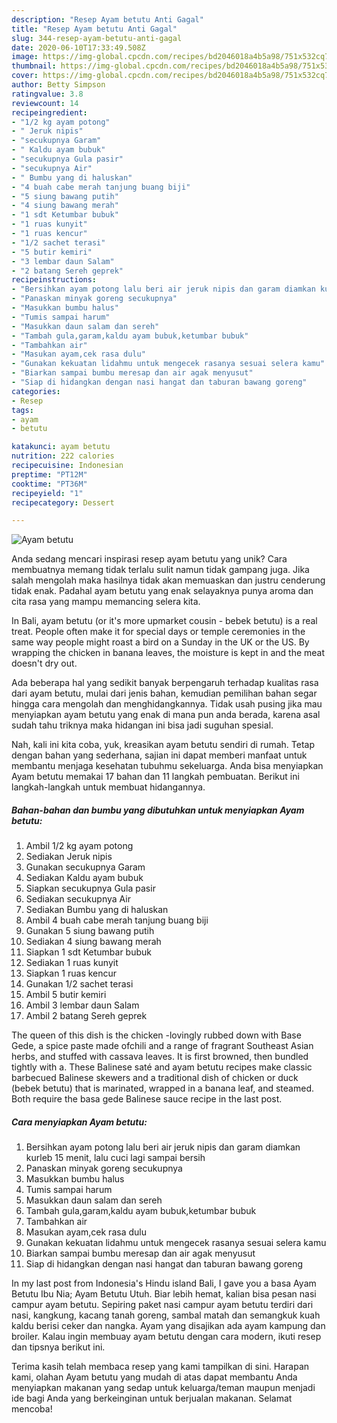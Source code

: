 ```yaml
---
description: "Resep Ayam betutu Anti Gagal"
title: "Resep Ayam betutu Anti Gagal"
slug: 344-resep-ayam-betutu-anti-gagal
date: 2020-06-10T17:33:49.508Z
image: https://img-global.cpcdn.com/recipes/bd2046018a4b5a98/751x532cq70/ayam-betutu-foto-resep-utama.jpg
thumbnail: https://img-global.cpcdn.com/recipes/bd2046018a4b5a98/751x532cq70/ayam-betutu-foto-resep-utama.jpg
cover: https://img-global.cpcdn.com/recipes/bd2046018a4b5a98/751x532cq70/ayam-betutu-foto-resep-utama.jpg
author: Betty Simpson
ratingvalue: 3.8
reviewcount: 14
recipeingredient:
- "1/2 kg ayam potong"
- " Jeruk nipis"
- "secukupnya Garam"
- " Kaldu ayam bubuk"
- "secukupnya Gula pasir"
- "secukupnya Air"
- " Bumbu yang di haluskan"
- "4 buah cabe merah tanjung buang biji"
- "5 siung bawang putih"
- "4 siung bawang merah"
- "1 sdt Ketumbar bubuk"
- "1 ruas kunyit"
- "1 ruas kencur"
- "1/2 sachet terasi"
- "5 butir kemiri"
- "3 lembar daun Salam"
- "2 batang Sereh geprek"
recipeinstructions:
- "Bersihkan ayam potong lalu beri air jeruk nipis dan garam diamkan kurleb 15 menit, lalu cuci lagi sampai bersih"
- "Panaskan minyak goreng secukupnya"
- "Masukkan bumbu halus"
- "Tumis sampai harum"
- "Masukkan daun salam dan sereh"
- "Tambah gula,garam,kaldu ayam bubuk,ketumbar bubuk"
- "Tambahkan air"
- "Masukan ayam,cek rasa dulu"
- "Gunakan kekuatan lidahmu untuk mengecek rasanya sesuai selera kamu"
- "Biarkan sampai bumbu meresap dan air agak menyusut"
- "Siap di hidangkan dengan nasi hangat dan taburan bawang goreng"
categories:
- Resep
tags:
- ayam
- betutu

katakunci: ayam betutu 
nutrition: 222 calories
recipecuisine: Indonesian
preptime: "PT12M"
cooktime: "PT36M"
recipeyield: "1"
recipecategory: Dessert

---
```



![Ayam betutu](https://img-global.cpcdn.com/recipes/bd2046018a4b5a98/751x532cq70/ayam-betutu-foto-resep-utama.jpg)

Anda sedang mencari inspirasi resep ayam betutu yang unik? Cara membuatnya memang tidak terlalu sulit namun tidak gampang juga. Jika salah mengolah maka hasilnya tidak akan memuaskan dan justru cenderung tidak enak. Padahal ayam betutu yang enak selayaknya punya aroma dan cita rasa yang mampu memancing selera kita.

In Bali, ayam betutu (or it&#39;s more upmarket cousin - bebek betutu) is a real treat. People often make it for special days or temple ceremonies in the same way people might roast a bird on a Sunday in the UK or the US. By wrapping the chicken in banana leaves, the moisture is kept in and the meat doesn&#39;t dry out.

Ada beberapa hal yang sedikit banyak berpengaruh terhadap kualitas rasa dari ayam betutu, mulai dari jenis bahan, kemudian pemilihan bahan segar hingga cara mengolah dan menghidangkannya. Tidak usah pusing jika mau menyiapkan ayam betutu yang enak di mana pun anda berada, karena asal sudah tahu triknya maka hidangan ini bisa jadi suguhan spesial.


Nah, kali ini kita coba, yuk, kreasikan ayam betutu sendiri di rumah. Tetap dengan bahan yang sederhana, sajian ini dapat memberi manfaat untuk membantu menjaga kesehatan tubuhmu sekeluarga. Anda bisa menyiapkan Ayam betutu memakai 17 bahan dan 11 langkah pembuatan. Berikut ini langkah-langkah untuk membuat hidangannya.

<!--inarticleads1-->

##### Bahan-bahan dan bumbu yang dibutuhkan untuk menyiapkan Ayam betutu:

1. Ambil 1/2 kg ayam potong
1. Sediakan  Jeruk nipis
1. Gunakan secukupnya Garam
1. Sediakan  Kaldu ayam bubuk
1. Siapkan secukupnya Gula pasir
1. Sediakan secukupnya Air
1. Sediakan  Bumbu yang di haluskan
1. Ambil 4 buah cabe merah tanjung buang biji
1. Gunakan 5 siung bawang putih
1. Sediakan 4 siung bawang merah
1. Siapkan 1 sdt Ketumbar bubuk
1. Sediakan 1 ruas kunyit
1. Siapkan 1 ruas kencur
1. Gunakan 1/2 sachet terasi
1. Ambil 5 butir kemiri
1. Ambil 3 lembar daun Salam
1. Ambil 2 batang Sereh geprek


The queen of this dish is the chicken -lovingly rubbed down with Base Gede, a spice paste made ofchili and a range of fragrant Southeast Asian herbs, and stuffed with cassava leaves. It is first browned, then bundled tightly with a. These Balinese saté and ayam betutu recipes make classic barbecued Balinese skewers and a traditional dish of chicken or duck (bebek betutu) that is marinated, wrapped in a banana leaf, and steamed. Both require the basa gede Balinese sauce recipe in the last post. 

<!--inarticleads2-->

##### Cara menyiapkan Ayam betutu:

1. Bersihkan ayam potong lalu beri air jeruk nipis dan garam diamkan kurleb 15 menit, lalu cuci lagi sampai bersih
1. Panaskan minyak goreng secukupnya
1. Masukkan bumbu halus
1. Tumis sampai harum
1. Masukkan daun salam dan sereh
1. Tambah gula,garam,kaldu ayam bubuk,ketumbar bubuk
1. Tambahkan air
1. Masukan ayam,cek rasa dulu
1. Gunakan kekuatan lidahmu untuk mengecek rasanya sesuai selera kamu
1. Biarkan sampai bumbu meresap dan air agak menyusut
1. Siap di hidangkan dengan nasi hangat dan taburan bawang goreng


In my last post from Indonesia&#39;s Hindu island Bali, I gave you a basa Ayam Betutu Ibu Nia; Ayam Betutu Utuh. Biar lebih hemat, kalian bisa pesan nasi campur ayam betutu. Sepiring paket nasi campur ayam betutu terdiri dari nasi, kangkung, kacang tanah goreng, sambal matah dan semangkuk kuah kaldu berisi ceker dan nangka. Ayam yang disajikan ada ayam kampung dan broiler. Kalau ingin membuay ayam betutu dengan cara modern, ikuti resep dan tipsnya berikut ini. 

Terima kasih telah membaca resep yang kami tampilkan di sini. Harapan kami, olahan Ayam betutu yang mudah di atas dapat membantu Anda menyiapkan makanan yang sedap untuk keluarga/teman maupun menjadi ide bagi Anda yang berkeinginan untuk berjualan makanan. Selamat mencoba!
